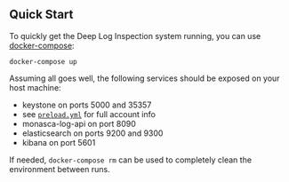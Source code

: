 Quick Start
-----------

To quickly get the Deep Log Inspection system running, you can use [docker-compose][1]:

    docker-compose up

Assuming all goes well, the following services should be exposed on your host
machine:

 * keystone on ports 5000 and 35357
  * see [`preload.yml`][2] for full account info
 * monasca-log-api on port 8090
 * elasticsearch on ports 9200 and 9300
 * kibana on port 5601

If needed, `docker-compose rm` can be used to completely clean the environment
between runs.

[1]:https://docs.docker.com/compose/
[2]:https://github.com/martel-innovate/deep-log-inspection/blob/master/keystone/preload.yml
